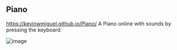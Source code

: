 ## Piano


https://kevinwmiguel.github.io/Piano/
A Piano online with sounds by pressing the keyboard

![image](https://user-images.githubusercontent.com/59360014/235958824-643fc2f7-e6bb-4e83-aa16-d18859f9b2aa.png)
